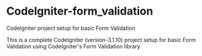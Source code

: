 # CodeIgniter-form_validation
CodeIgniter project setup for basic Form Validation

This is a complete CodeIgniter (version-3.1.10) project setup for basic Form Validation using CodeIgniter's Form Validation library.
